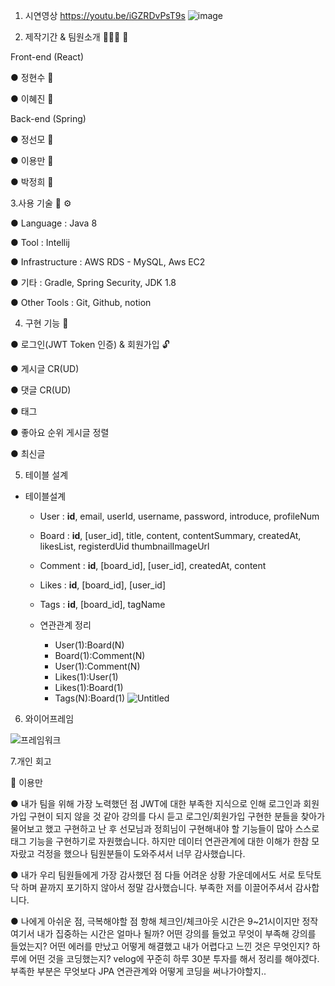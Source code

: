 1. 시연영상
 https://youtu.be/iGZRDvPsT9s
 ![image](https://user-images.githubusercontent.com/97423687/155509143-bfb26776-547a-4d6c-914f-9ec11f706d7c.png)
 
2. 제작기간 & 팀원소개 🏃‍🏃‍♀️ 💨

Front-end (React)

● 정현수 👨

● 이혜진 👧

Back-end (Spring)

● 정선모 🧑

● 이용만 🧑

● 박정희 🧑

3.사용 기술 🔧 ⚙️

● Language : Java 8

● Tool : Intellij

● Infrastructure : AWS RDS - MySQL, Aws EC2

● 기타 : Gradle, Spring Security, JDK 1.8

● Other Tools : Git, Github, notion

4. 구현 기능 📃

● 로그인(JWT Token 인증) & 회원가입 🔓

● 게시글 CR(UD)

● 댓글 CR(UD)

● 태그

● 좋아요 순위 게시글 정렬

● 최신글 


5. 테이블 설계
- 테이블설계

    - User : **id**, email, userId, username, password, introduce, profileNum
    
    - Board : **id**, [user_id], title, content, contentSummary, createdAt, likesList, registerdUid thumbnailImageUrl
    
    - Comment : **id**, [board_id], [user_id], createdAt, content
    
    - Likes : **id**, [board_id], [user_id]
    
    - Tags : **id**, [board_id], tagName
    
    - 연관관계 정리
        - User(1):Board(N)
        - Board(1):Comment(N)
        - User(1):Comment(N)
        - Likes(1):User(1)
        - Likes(1):Board(1)
        - Tags(N):Board(1)
![Untitled](https://user-images.githubusercontent.com/97423687/155509197-77a73dfd-c314-47bc-a51e-19993cabe7fc.png)

6. 와이어프레임

 ![프레임워크](https://user-images.githubusercontent.com/97423687/155509313-51dceff4-56d4-483e-9bfd-715b30306e1c.png)

 
7.개인 회고

🧑 이용만

● 내가 팀을 위해 가장 노력했던 점
JWT에 대한 부족한 지식으로 인해 로그인과 회원가입 구현이 되지 않을 것 같아 강의를 다시 듣고 로그인/회원가입 구현한 분들을 찾아가 물어보고 했고
구현하고 난 후 선모님과 정희님이 구현해내야 할 기능들이 많아 스스로 태그 기능을 구현하기로 자원했습니다. 하지만 데이터 연관관계에 대한 이해가 한참 모자랐고
걱정을 했으나 팀원분들이 도와주셔서 너무 감사했습니다. 

● 내가 우리 팀원들에게 가장 감사했던 점
다들 어려운 상황 가운데에서도 서로 토닥토닥 하며 끝까지 포기하지 않아서 정말 감사했습니다. 부족한 저를 이끌어주셔서 감사합니다.

● 나에게 아쉬운 점, 극복해야할 점
항해 체크인/체크아웃 시간은 9~21시이지만 정작 여기서 내가 집중하는 시간은 얼마나 될까?
어떤 강의를 들었고 무엇이 부족해 강의를 들었는지? 
어떤 에러를 만났고 어떻게 해결했고 내가 어렵다고 느낀 것은 무엇인지?
하루에 어떤 것을 코딩했는지?
velog에 꾸준히 하루 30분 투자를 해서 정리를 해야겠다.
부족한 부분은 무엇보다 JPA 연관관계와 어떻게 코딩을 써나가야할지..
